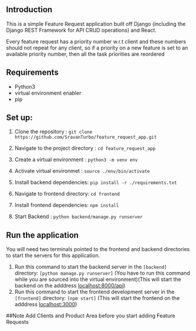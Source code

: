 ## Introduction
This is a simple Feature Request application built off Django (including the Django REST Framework for API CRUD operations) and React.

Every feature request has a priority number w.r.t client and these numbers should not repeat for any client, so if a priority on a new feature is set to an available priority number, then all the task priorities are reordered

## Requirements
* Python3
* virtual environment enabler
* pip

## Set up:
1. Clone the repository : ```git clone https://github.com/SravanTurbo/feature_request_app.git```
2. Navigate to the project directory : ```cd feature_request_app```
3. Create a virtual environment : ```python3 -m venv env```
4. Activate virtual environmet : ```source ./env/bin/activate```
5. Install backend dependencies: ```pip install -r ./requirements.txt```
7. Navigate to frontend directory: ```cd frontend```
8. Install frontend dependencies: ```npm install```

6. Start Backend : ```python backend/manage.py runserver```

## Run the application
You will need two terminals pointed to the frontend and backend directories to start the servers for this application.

1. Run this command to start the backend server in the ```[backend]``` directory: ```[python manage.py runserver]``` (You have to run this command while you are sourced into the virtual environment)(This will start the backend on the adddress [localhost:8000/api](http://localhost:8000/api))
2. Run this command to start the frontend development server in the ```[frontend]``` directory: ```[npm start]``` (This will start the frontend on the adddress [localhost:3000](http://localhost:3000))


##Note
Add Clients and Product Area before you start adding Feature Requests
